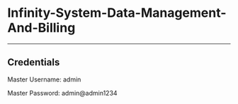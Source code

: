 # Infinity-System-Data-Management-And-Billing
---
## Credentials
Master Username: admin

Master Password: admin@admin1234
